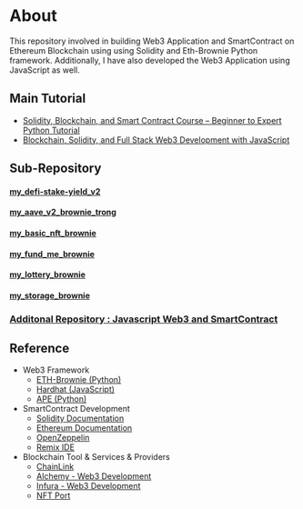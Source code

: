 # About
This repository involved in building Web3 Application  and SmartContract on Ethereum Blockchain using using Solidity and  Eth-Brownie Python framework. Additionally, I have also developed the Web3 Application using JavaScript as well.

## Main Tutorial
* [Solidity, Blockchain, and Smart Contract Course – Beginner to Expert Python Tutorial](https://github.com/smartcontractkit/full-blockchain-solidity-course-py)
* [Blockchain, Solidity, and Full Stack Web3 Development with JavaScript ](https://github.com/smartcontractkit/full-blockchain-solidity-course-js)

## Sub-Repository
#### [my_defi-stake-yield_v2](https://github.com/technqvi/BlockChain-Development/tree/main/my_defi-stake-yield_v2)
#### [my_aave_v2_brownie_trong](https://github.com/technqvi/BlockChain-Development/tree/main/my_aave_v2_brownie_trong)
#### [my_basic_nft_brownie](https://github.com/technqvi/BlockChain-Development/tree/main/my_basic_nft_brownie)
#### [my_fund_me_brownie](https://github.com/technqvi/BlockChain-Development/tree/main/my_fund_me_brownie)
#### [my_lottery_brownie](https://github.com/technqvi/BlockChain-Development/tree/main/my_lottery_brownie)
#### [my_storage_brownie](https://github.com/technqvi/BlockChain-Development/tree/main/my_storage_brownie)
### [Additonal Repository : Javascript Web3 and SmartContract](https://github.com/peter-wg2535) 

## Reference
* Web3 Framework
  * [ETH-Brownie (Python)](https://github.com/eth-brownie/brownie)
  * [Hardhat (JavaScript)](https://hardhat.org/docs)
  * [APE (Python)](https://docs.apeworx.io/ape/stable/)
* SmartContract Development
  * [Solidity Documentation](https://docs.soliditylang.org/en/v0.8.13/)
  * [Ethereum Documentation](https://ethereum.org/en/developers/docs/)
  * [OpenZeppelin](https://docs.openzeppelin.com/)
  * [Remix IDE](https://remix.ethereum.org/)
* Blockchain Tool & Services & Providers
  * [ChainLink](https://docs.chain.link/)
  * [Alchemy - Web3 Development](https://www.alchemy.com/)
  * [Infura - Web3 Development](https://www.infura.io/)
  * [NFT Port](https://docs.nftport.xyz/)







